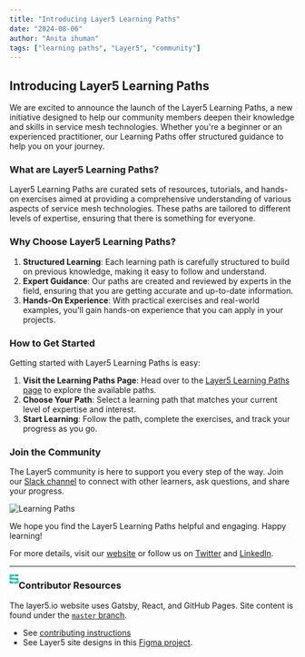 ```yaml
---
title: "Introducing Layer5 Learning Paths"
date: "2024-08-06"
author: "Anita ihuman"
tags: ["learning paths", "Layer5", "community"]
---
```


## Introducing Layer5 Learning Paths

We are excited to announce the launch of the Layer5 Learning Paths, a new initiative designed to help our community members deepen their knowledge and skills in service mesh technologies. Whether you're a beginner or an experienced practitioner, our Learning Paths offer structured guidance to help you on your journey.

### What are Layer5 Learning Paths?

Layer5 Learning Paths are curated sets of resources, tutorials, and hands-on exercises aimed at providing a comprehensive understanding of various aspects of service mesh technologies. These paths are tailored to different levels of expertise, ensuring that there is something for everyone.

### Why Choose Layer5 Learning Paths?

1. **Structured Learning**: Each learning path is carefully structured to build on previous knowledge, making it easy to follow and understand.
2. **Expert Guidance**: Our paths are created and reviewed by experts in the field, ensuring that you are getting accurate and up-to-date information.
3. **Hands-On Experience**: With practical exercises and real-world examples, you'll gain hands-on experience that you can apply in your projects.

### How to Get Started

Getting started with Layer5 Learning Paths is easy:

1. **Visit the Learning Paths Page**: Head over to the [Layer5 Learning Paths page](https://layer5.io/learning-paths) to explore the available paths.
2. **Choose Your Path**: Select a learning path that matches your current level of expertise and interest.
3. **Start Learning**: Follow the path, complete the exercises, and track your progress as you go.

### Join the Community

The Layer5 community is here to support you every step of the way. Join our [Slack channel](https://slack.layer5.io) to connect with other learners, ask questions, and share your progress. 

![Learning Paths](https://layer5.io/assets/images/learning-paths.png)

We hope you find the Layer5 Learning Paths helpful and engaging. Happy learning!

For more details, visit our [website](https://layer5.io) or follow us on [Twitter](https://twitter.com/layer5) and [LinkedIn](https://www.linkedin.com/company/layer5).

---

<img src="https://raw.githubusercontent.com/layer5io/layer5/master/.github/assets/images/layer5/5-light-small.svg" width="16px" align="left" /><h3>Contributor Resources</h3>

The layer5.io website uses Gatsby, React, and GitHub Pages. Site content is found under the [`master` branch](https://github.com/layer5io/layer5/tree/master).
- See [contributing instructions](https://github.com/layer5io/layer5/blob/master/CONTRIBUTING.md)
- See Layer5 site designs in this [Figma project](https://www.figma.com/file/5ZwEkSJwUPitURD59YHMEN/Layer5-Designs).
